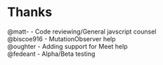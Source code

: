 Thanks
======
@matt- - Code reviewing/General javscript counsel  
@biscoe916 - MutationObserver help  
@oughter - Adding support for Meet help  
@fedeant - Alpha/Beta testing